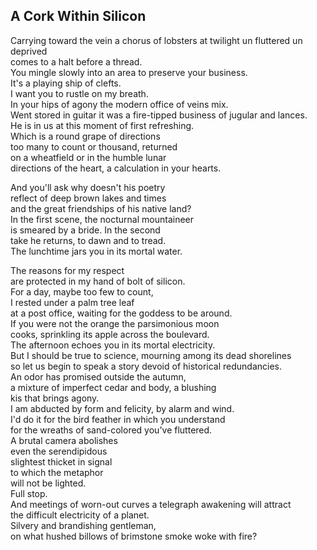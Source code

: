 A Cork Within Silicon
---------------------
Carrying toward the vein a chorus of lobsters at twilight un fluttered un deprived  
comes to a halt before a thread.  
You mingle slowly into an area to preserve your business.  
It's a playing ship of clefts.  
I want you to rustle on my breath.  
In your hips of agony the modern office of veins mix.  
Went stored in guitar it was a fire-tipped business of jugular and lances.  
He is in us at this moment of first refreshing.  
Which is a round grape of directions  
too many to count or thousand, returned  
on a wheatfield or in the humble lunar  
directions of the heart, a calculation in your hearts.  
  
And you'll ask why doesn't his poetry  
reflect of deep brown lakes and times  
and the great friendships of his native land?  
In the first scene, the nocturnal mountaineer  
is smeared by a bride. In the second  
take he returns, to dawn and to tread.  
The lunchtime jars you in its mortal water.  
  
The reasons for my respect  
are protected in my hand of bolt of silicon.  
For a day, maybe too few to count,  
I rested under a palm tree leaf  
at a post office, waiting for the goddess to be around.  
If you were not the orange the parsimonious moon  
cooks, sprinkling its apple across the boulevard.  
The afternoon echoes you in its mortal electricity.  
But I should be true to science, mourning among its dead shorelines  
so let us begin to speak a story devoid of historical redundancies.  
An odor has promised outside the autumn,  
a mixture of imperfect cedar and body, a blushing  
kis that brings agony.  
I am abducted by form and felicity, by alarm and wind.  
I'd do it for the bird feather in which you understand  
for the wreaths of sand-colored you've fluttered.  
A brutal camera abolishes  
even the serendipidous  
slightest thicket in signal  
to which the metaphor  
will not be lighted.  
Full stop.  
And meetings of worn-out curves a telegraph awakening will attract  
the difficult electricity of a planet.  
Silvery and brandishing gentleman,  
on what hushed billows of brimstone smoke woke with fire?  
